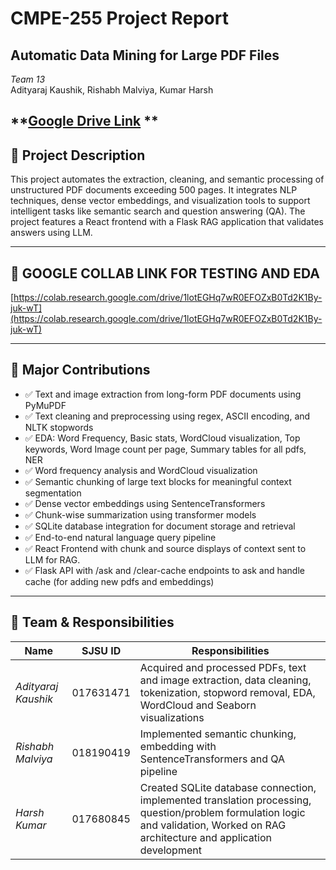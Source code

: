 # CMPE-255 Project Report  
## Automatic Data Mining for Large PDF Files

*Team 13*  
Adityaraj Kaushik, Rishabh Malviya, Kumar Harsh

**[Google Drive Link](https://drive.google.com/drive/folders/0AC4pO4k7wfiGUk9PVA)
**
---

## 📌 Project Description

This project automates the extraction, cleaning, and semantic processing of unstructured PDF documents exceeding 500 pages. 
It integrates NLP techniques, dense vector embeddings, and visualization tools to support intelligent tasks like semantic search and question answering (QA).
The project features a React frontend with a Flask RAG application that validates answers using LLM.

---
## 📌 GOOGLE COLLAB LINK FOR TESTING AND EDA 
[https://colab.research.google.com/drive/1lotEGHq7wR0EFOZxB0Td2K1By-juk-wT](https://colab.research.google.com/drive/1lotEGHq7wR0EFOZxB0Td2K1By-juk-wT)

---

## 🚀 Major Contributions

- ✅ Text and image extraction from long-form PDF documents using PyMuPDF  
- ✅ Text cleaning and preprocessing using regex, ASCII encoding, and NLTK stopwords
- ✅ EDA: Word Frequency, Basic stats, WordCloud visualization, Top keywords, Word Image count per page, Summary tables for all pdfs, NER
- ✅ Word frequency analysis and WordCloud visualization  
- ✅ Semantic chunking of large text blocks for meaningful context segmentation  
- ✅ Dense vector embeddings using SentenceTransformers  
- ✅ Chunk-wise summarization using transformer models  
- ✅ SQLite database integration for document storage and retrieval  
- ✅ End-to-end natural language query pipeline
- ✅ React Frontend with chunk and source displays of context sent to LLM for RAG.  
- ✅ Flask API with /ask and /clear-cache endpoints to ask and handle cache (for adding new pdfs and embeddings)

---

## 👥 Team & Responsibilities

| Name               | SJSU ID     | Responsibilities |
|--------------------|-------------|------------------|
| *Adityaraj Kaushik* | 017631471 | Acquired and processed PDFs, text and image extraction, data cleaning, tokenization, stopword removal, EDA, WordCloud and Seaborn visualizations |
| *Rishabh Malviya*   | 018190419 | Implemented semantic chunking, embedding with SentenceTransformers and QA pipeline |
| *Harsh Kumar*       | 017680845 | Created SQLite database connection, implemented translation processing, question/problem formulation logic and validation, Worked on RAG architecture and application development |
